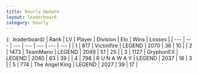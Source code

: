 ```yaml
---
title: Hourly Update
layout: leaderboard
category: hourly
---
```


{: .leaderboard}
| Rank | LV | Player | Division | Elo | Wins | Losses |
| --- | --- | --- | --- | --- | --- | --- |
| <span data-change="0">1</span> | 817 | <span title="ID: 112242">Victinifire</span> | LEGEND | <span data-change="0">2070</span> | <span data-change="0">36</span> | <span data-change="0">10</span> |
| <span data-change="0">2</span> | 1473 | <span title="ID: 164871">TeamMario</span> | LEGEND | <span data-change="0">2049</span> | <span data-change="0">51</span> | <span data-change="0">25</span> |
| <span data-change="1">3</span> | 1127 | <span title="ID: 315148">GryphonEX</span> | LEGEND | <span data-change="9">2040</span> | <span data-change="1">63</span> | <span data-change="0">39</span> |
| <span data-change="-1">4</span> | 798 | <span title="ID: 66144">R U N A W A Y</span> | LEGEND | <span data-change="0">2037</span> | <span data-change="0">18</span> | <span data-change="0">3</span> |
| <span data-change="0">5</span> | 774 | <span title="ID: 547162">The Angel King</span> | LEGEND | <span data-change="0">2027</span> | <span data-change="0">39</span> | <span data-change="0">17</span> |